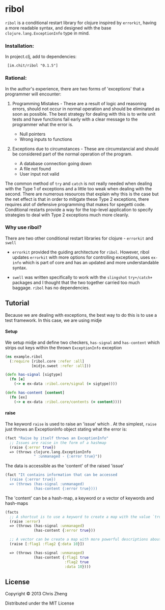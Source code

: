 # ribol

`ribol` is a conditional restart library for clojure inspired by `errorkit`, having a more readable syntax, and designed with the base `clojure.lang.ExceptionInfo` type in mind.

### Installation:

In project.clj, add to dependencies:

     [im.chit/ribol "0.1.5"]

### Rational:
In the author's experience, there are two forms of 'exceptions' that a programmer will encounter:

 1. Programming Mistakes - These are a result of logic and reasoning errors, should not occur in normal operation and should be eliminated as soon as possible. The best strategy for dealing with this is to write unit tests and have functions fail early with a clear message to the programmer what the error is.
    - Null pointers
    - Wrong inputs to functions

 2. Exceptions due to circumstances - These are circumstancial and should be considered part of the normal operation of the program.
    - A database connection going down
    - A file not found
    - User input not valid

The common method of `try` and `catch` is not really needed when dealing with the Type 1 of exceptions and a little too weak when dealing with the second. There are numerous resources that explain why this is the case but the net effect is that in order to mitigate these Type 2 exceptions, there requires alot of defensive programming that makes for spegetti code. Conditional restarts provide a way for the top-level application to specify strategies to deal with Type 2 exceptions much more cleanly.

### Why use ribol?

There are two other conditional restart libraries for clojure - `errorkit` and `swell`

  - `errorkit` provided the guiding architecture for `ribol`. However, ribol updates `errorkit` with more options for controlling exceptions, uses `ex-info` which is part of core and has an updated and more understandable syntax.

  - `swell` was written specifically to work with the `slingshot` `try+/catch+` packages and I thought that the two together carried too much baggage. `ribol` has no dependencies.

## Tutorial

Because we are dealing with exceptions, the best way to do this is to use a test framework. In this case, we are using midje

#### Setup

We setup midje and define two checkers, `has-signal` and `has-content` which strips out keys within the thrown `ExceptionInfo` exception

```clojure
(ns example.ribol
  (:require [ribol.core :refer :all]
            [midje.sweet :refer :all]))

(defn has-signal [sigtype]
  (fn [e]
    (-> e ex-data :ribol.core/signal (= sigtype))))

(defn has-content [content]
  (fn [ex]
    (-> e ex-data :ribol.core/contents (= content))))
```

#### raise

The keyword `raise` is used to raise an 'issue' which . At the simplest, `raise` just throws an ExceptionInfo object stating what the error is:

```clojure
(fact "Raise by itself throws an ExceptionInfo"
  ;; Issues are raise in the form of a hashmap
  (raise {:error true})
  => (throws clojure.lang.ExceptionInfo
             " :unmanaged - {:error true}"))
```

The data is accessible as the 'content' of the raised 'issue'

```clojure
(fact "It contains information that can be accessed
  (raise {:error true})
  => (throws (has-signal :unmanaged)
             (has-content {:error true})))
```

The 'content' can be a hash-map, a keyword or a vector of keywords and hash-maps

```clojure
(facts
  ;; A shortcut is to use a keyword to create a map with the value `true`
  (raise :error)
  => (throws (has-signal :unmanaged)
             (has-content {:error true}))

  ;; A vector can be create a map with more powerful descriptions about the issue
  (raise [:flag1 :flag2 {:data 10}])

  => (throws (has-signal :unmanaged)
             (has-content {:flag1 true
                           :flag2 true
                           :data 10})))
```



## License

Copyright © 2013 Chris Zheng

Distributed under the MIT License
